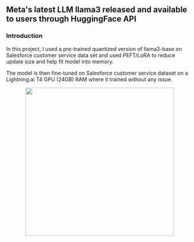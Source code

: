 ## **Meta's latest LLM llama3 released and available to users through HuggingFace API**

### **Introduction**
In this project, I used a pre-trained quantized version of llama3-base on Salesforce customer service data set and used PEFT/LoRA to reduce update size and 
help fit model into memory. 

The model is then fine-tuned on Salesforce customer service dataset on a Lightning.ai T4 GPU (24GB) RAM where it trained without any issue.

<p align="center">
<img src="https://imageio.forbes.com/specials-images/imageserve/662202846cb84bb3a193445a/llama3/960x0.png?format=png&width=1440" width="400">
</p>
